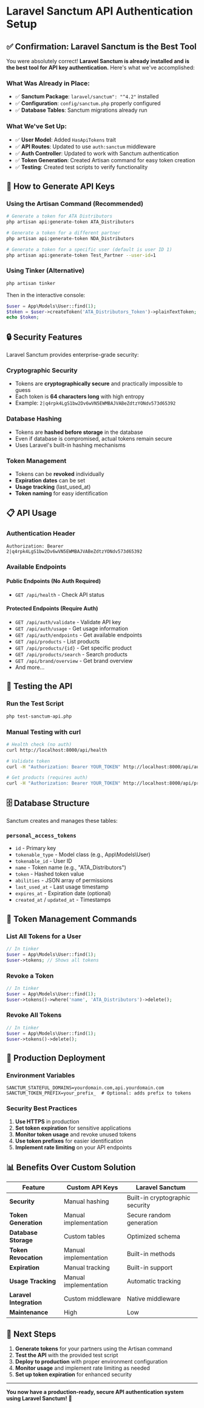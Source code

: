 # Laravel Sanctum API Authentication Setup

## ✅ Confirmation: Laravel Sanctum is the Best Tool

You were absolutely correct! **Laravel Sanctum is already installed and is the best tool for API key authentication.** Here's what we've accomplished:

### What Was Already in Place:
- ✅ **Sanctum Package**: `laravel/sanctum": "^4.2"` installed
- ✅ **Configuration**: `config/sanctum.php` properly configured
- ✅ **Database Tables**: Sanctum migrations already run

### What We've Set Up:
- ✅ **User Model**: Added `HasApiTokens` trait
- ✅ **API Routes**: Updated to use `auth:sanctum` middleware
- ✅ **Auth Controller**: Updated to work with Sanctum authentication
- ✅ **Token Generation**: Created Artisan command for easy token creation
- ✅ **Testing**: Created test scripts to verify functionality

## 🔑 How to Generate API Keys

### Using the Artisan Command (Recommended)

```bash
# Generate a token for ATA Distributors
php artisan api:generate-token ATA_Distributors

# Generate a token for a different partner
php artisan api:generate-token NDA_Distributors

# Generate a token for a specific user (default is user ID 1)
php artisan api:generate-token Test_Partner --user-id=1
```

### Using Tinker (Alternative)

```bash
php artisan tinker
```

Then in the interactive console:
```php
$user = App\Models\User::find(1);
$token = $user->createToken('ATA_Distributors_Token')->plainTextToken;
echo $token;
```

## 🔒 Security Features

Laravel Sanctum provides enterprise-grade security:

### **Cryptographic Security**
- Tokens are **cryptographically secure** and practically impossible to guess
- Each token is **64 characters long** with high entropy
- Example: `2|q4rpk4LgS1bw2Dv6wVN5EWMBAJVABeZdtzYONdv573d65392`

### **Database Hashing**
- Tokens are **hashed before storage** in the database
- Even if database is compromised, actual tokens remain secure
- Uses Laravel's built-in hashing mechanisms

### **Token Management**
- Tokens can be **revoked** individually
- **Expiration dates** can be set
- **Usage tracking** (last_used_at)
- **Token naming** for easy identification

## 📋 API Usage

### Authentication Header
```http
Authorization: Bearer 2|q4rpk4LgS1bw2Dv6wVN5EWMBAJVABeZdtzYONdv573d65392
```

### Available Endpoints

#### Public Endpoints (No Auth Required)
- `GET /api/health` - Check API status

#### Protected Endpoints (Require Auth)
- `GET /api/auth/validate` - Validate API key
- `GET /api/auth/usage` - Get usage information
- `GET /api/auth/endpoints` - Get available endpoints
- `GET /api/products` - List products
- `GET /api/products/{id}` - Get specific product
- `GET /api/products/search` - Search products
- `GET /api/brand/overview` - Get brand overview
- And more...

## 🧪 Testing the API

### Run the Test Script
```bash
php test-sanctum-api.php
```

### Manual Testing with curl
```bash
# Health check (no auth)
curl http://localhost:8000/api/health

# Validate token
curl -H "Authorization: Bearer YOUR_TOKEN" http://localhost:8000/api/auth/validate

# Get products (requires auth)
curl -H "Authorization: Bearer YOUR_TOKEN" http://localhost:8000/api/products
```

## 🗄️ Database Structure

Sanctum creates and manages these tables:

### `personal_access_tokens`
- `id` - Primary key
- `tokenable_type` - Model class (e.g., App\Models\User)
- `tokenable_id` - User ID
- `name` - Token name (e.g., "ATA_Distributors")
- `token` - Hashed token value
- `abilities` - JSON array of permissions
- `last_used_at` - Last usage timestamp
- `expires_at` - Expiration date (optional)
- `created_at` / `updated_at` - Timestamps

## 🔧 Token Management Commands

### List All Tokens for a User
```php
// In tinker
$user = App\Models\User::find(1);
$user->tokens; // Shows all tokens
```

### Revoke a Token
```php
// In tinker
$user = App\Models\User::find(1);
$user->tokens()->where('name', 'ATA_Distributors')->delete();
```

### Revoke All Tokens
```php
// In tinker
$user = App\Models\User::find(1);
$user->tokens()->delete();
```

## 🚀 Production Deployment

### Environment Variables
```env
SANCTUM_STATEFUL_DOMAINS=yourdomain.com,api.yourdomain.com
SANCTUM_TOKEN_PREFIX=your_prefix_  # Optional: adds prefix to tokens
```

### Security Best Practices
1. **Use HTTPS** in production
2. **Set token expiration** for sensitive applications
3. **Monitor token usage** and revoke unused tokens
4. **Use token prefixes** for easier identification
5. **Implement rate limiting** on your API endpoints

## 📊 Benefits Over Custom Solution

| Feature | Custom API Keys | Laravel Sanctum |
|---------|----------------|-----------------|
| **Security** | Manual hashing | Built-in cryptographic security |
| **Token Generation** | Manual implementation | Secure random generation |
| **Database Storage** | Custom tables | Optimized schema |
| **Token Revocation** | Manual implementation | Built-in methods |
| **Expiration** | Manual tracking | Built-in support |
| **Usage Tracking** | Manual implementation | Automatic tracking |
| **Laravel Integration** | Custom middleware | Native middleware |
| **Maintenance** | High | Low |

## 🎯 Next Steps

1. **Generate tokens** for your partners using the Artisan command
2. **Test the API** with the provided test script
3. **Deploy to production** with proper environment configuration
4. **Monitor usage** and implement rate limiting as needed
5. **Set up token expiration** for enhanced security

---

**You now have a production-ready, secure API authentication system using Laravel Sanctum!** 🎉 